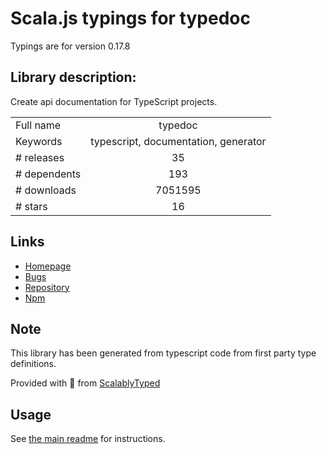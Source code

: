 
# Scala.js typings for typedoc

Typings are for version 0.17.8

## Library description:
Create api documentation for TypeScript projects.

|                    |                 |
| ------------------ | :-------------: |
| Full name          | typedoc |
| Keywords           | typescript, documentation, generator |
| # releases         | 35 |
| # dependents       | 193 |
| # downloads        | 7051595 |
| # stars            | 16 |

## Links
- [Homepage](https://typedoc.org)
- [Bugs](https://github.com/TypeStrong/TypeDoc/issues)
- [Repository](https://github.com/TypeStrong/TypeDoc)
- [Npm](https://www.npmjs.com/package/typedoc)
    


## Note
This library has been generated from typescript code from first party type definitions.

Provided with :purple_heart: from [ScalablyTyped](https://github.com/oyvindberg/ScalablyTyped)

## Usage
See [the main readme](../../readme.md) for instructions.


